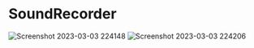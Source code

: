 # SoundRecorder

![Screenshot 2023-03-03 224148](https://user-images.githubusercontent.com/74864221/222811917-81aa1884-f84b-46cc-bf58-dec23c979997.png)
![Screenshot 2023-03-03 224206](https://user-images.githubusercontent.com/74864221/222811919-b615a3d5-dd92-4f27-89f9-eff3d017433f.png)
